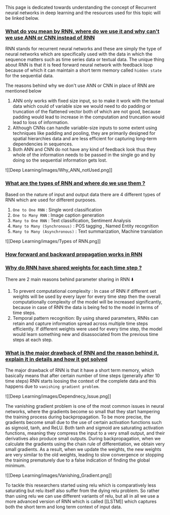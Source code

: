 This page is dedicated towards understanding the concept of Recurrent neural networks in deep learning and the resources used for this topic will be linked below.

### [What do you mean by RNN, where do we use it and why can't we use ANN or CNN instead of RNN](#)

RNN stands for recurrent neural networks and these are simply the type of neural networks which are specifically used with the data in which the sequence matters such as time series data or textual data. The unique thing about RNN is that it is feed forward neural network with feedback loop because of which it can maintain a short term memory called `hidden state` for the sequential data.

The reasons behind why we don't use ANN or CNN in place of RNN are mentioned below

1. ANN only works with fixed size input, so to make it work with the textual data which could of variable size we would need to do padding or truncation of the flattened vector both of which are not good, because padding would lead to increase in the computation and truncation would lead to loss of information.
2. Although CNNs can handle variable-size inputs to some extent using techniques like padding and pooling, they are primarily designed for spatial hierarchies data and are less efficient for capturing long-term dependencies in sequences.
3. Both ANN and CNN do not have any kind of feedback look thus they whole of the information needs to be passed in the single go and by doing so the sequential information gets lost.

![[Deep Learning/images/Why_ANN_notUsed.png]]

### [What are the types of RNN and where do we use them ? ](#)

Based on the nature of input and output data there are 4 different types of RNN which are used for different purposes.

1. `One to One RNN` : Single word classification
2. `One to Many RNN` : Image caption generation
3. `Many to One RNN` : Text classification, Sentiment Analysis
4. `Many to Many (Synchronous)` : POS tagging , Named Entity recognition
5. `Many to Many (Asynchronous)` : Text summarization, Machine translation 

![[Deep Learning/images/Types of RNN.png]]

### [How forward and backward propagation works in RNN](#)


### [Why do RNN have shared weights for each time step ? ](#)

There are 2 main reasons behind parameter sharing in RNN ⬇️

1. To prevent computational complexity : In case of RNN if different set weights will be used by every layer for every time step then the overall computationally complexity of the model will be increased significantly, because in case of RNN the data is being fed to the model in terms of time steps.
2. Temporal pattern recognition: By using shared parameters, RNNs can retain and capture information spread across multiple time steps efficiently. If different weights were used for every time step, the model would learn something new and disassociated from the previous time steps at each step.

### [What is the major drawback of RNN and the reason behind it, explain it in details and how it got solved](#)

The major drawback of RNN is that it have a short term memory, which basically means that after certain number of time steps (generally after 10 time steps) RNN starts loosing the context of the complete data and this happens due to `vanishing gradient problem`.

![[Deep Learning/images/Dependnecy_Issue.png]]

The vanishing gradient problem is one of the most common issues in neural networks, where the gradients become so small that they start hampering the training process during backpropagation. To be more precise, the gradients become small due to the use of certain activation functions such as sigmoid, tanh, and ReLU. Both tanh and sigmoid are saturating activation functions, meaning they compress the input to a very small output, and their derivatives also produce small outputs. During backpropagation, when we calculate the gradients using the chain rule of differentiation, we obtain very small gradients. As a result, when we update the weights, the new weights are very similar to the old weights, leading to slow convergence or stopping the training prematurely due to a false indication of finding the global minimum.

![[Deep Learning/images/Vanishing_Gradient.png]]

To tackle this researchers started using relu which is comparatively less saturating but relu itself also suffer from the dying relu problem. So rather than using relu we can use different variants of relu, but all in all we use a more advanced version of RNN which is called [[LSTM]] which captures both the short term and long term context of input data.
